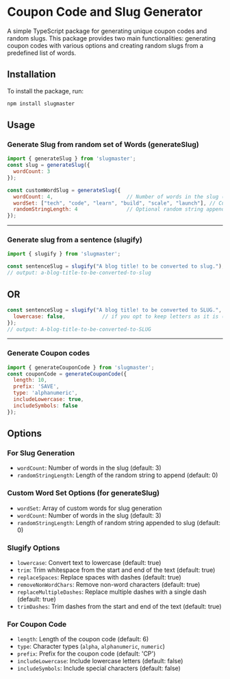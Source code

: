 # Coupon Code and Slug Generator

A simple TypeScript package for generating unique coupon codes and random slugs. This package provides two main functionalities: generating coupon codes with various options and creating random slugs from a predefined list of words.

## Installation

To install the package, run:

```bash
npm install slugmaster
```

## Usage
### Generate Slug from random set of Words (generateSlug)
```js
import { generateSlug } from 'slugmaster';
const slug = generateSlug({
  wordCount: 3
});
```

```js
const customWordSlug = generateSlug({
  wordCount: 4,                        // Number of words in the slug (default: 3)
  wordSet: ["tech", "code", "learn", "build", "scale", "launch"], // Custom word array
  randomStringLength: 4                // Optional random string appended to the slug (default: 0)
});
```

-------------------------------------
### Generate slug from a sentence (slugify)
```js
import { slugify } from 'slugmaster';

const sentenceSlug = slugify("A blog title! to be converted to slug.");
// output: a-blog-title-to-be-converted-to-slug
```
## OR
```js
const sentenceSlug = slugify("A blog title! to be converted to SLUG.", {
  lowercase: false,            // if you opt to keep letters as it is (default: true)           
});
// output: A-blog-title-to-be-converted-to-SLUG
```
-------------------------------------
### Generate Coupon codes
```js
import { generateCouponCode } from 'slugmaster';
const couponCode = generateCouponCode({
  length: 10,
  prefix: 'SAVE',
  type: 'alphanumeric',
  includeLowercase: true,
  includeSymbols: false
});
```

## Options


### For Slug Generation

- `wordCount`: Number of words in the slug (default: 3)
- `randomStringLength`: Length of the random string to append (default: 0)

### Custom Word Set Options (for generateSlug)
- `wordSet`: Array of custom words for slug generation
- `wordCount`: Number of words in the slug (default: 3)
- `randomStringLength`: Length of random string appended to slug (default: 0)

### Slugify Options
- `lowercase`: Convert text to lowercase (default: true)
- `trim`: Trim whitespace from the start and end of the text (default: true)
- `replaceSpaces`: Replace spaces with dashes (default: true)
- `removeNonWordChars`: Remove non-word characters (default: true)
- `replaceMultipleDashes`: Replace multiple dashes with a single dash (default: true)
- `trimDashes`: Trim dashes from the start and end of the text (default: true)

### For Coupon Code

- `length`: Length of the coupon code (default: 6)
- `type`: Character types (`alpha`, `alphanumeric`, `numeric`)
- `prefix`: Prefix for the coupon code (default: 'CP')
- `includeLowercase`: Include lowercase letters (default: false)
- `includeSymbols`: Include special characters (default: false)
